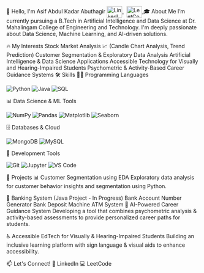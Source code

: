 👋 Hello, I'm Asif Abdul Kadar Abuthagir
<a href="https://www.linkedin.com/in/asif-abdul-kadar-abuthagir-7abb58257/" target="_blank"> <img align="center" src="https://raw.githubusercontent.com/rahuldkjain/github-profile-readme-generator/master/src/images/icons/Social/linked-in-alt.svg" alt="LinkedIn" height="30" width="40" /> </a> &nbsp; <a href="https://leetcode.com/u/AsifAbdulKadarA/" target="_blank"> <img align="center" src="https://raw.githubusercontent.com/rahuldkjain/github-profile-readme-generator/master/src/images/icons/Social/leet-code.svg" alt="LeetCode" height="30" width="40" /> </a>
🎓 About Me
I’m currently pursuing a B.Tech in Artificial Intelligence and Data Science at Dr. Mahalingam College of Engineering and Technology. I'm deeply passionate about Data Science, Machine Learning, and AI-driven solutions.

🔥 My Interests
Stock Market Analysis 📈 (Candle Chart Analysis, Trend Prediction)
Customer Segmentation & Exploratory Data Analysis
Artificial Intelligence & Data Science Applications
Accessible Technology for Visually and Hearing-Impaired Students
Psychometric & Activity-Based Career Guidance Systems
🛠️ Skills
👨‍💻 Programming Languages
<p> <img alt="Python" src="https://img.shields.io/badge/Python-14354C.svg?logo=python&logoColor=white"> <img alt="Java" src="https://img.shields.io/badge/Java-007396.svg?logo=java&logoColor=white"> <img alt="SQL" src="https://custom-icon-badges.herokuapp.com/badge/SQL-025E8C.svg?logo=database&logoColor=white"> </p>
📊 Data Science & ML Tools
<p> <img alt="NumPy" src="https://img.shields.io/badge/Numpy-013243.svg?logo=numpy&logoColor=white"> <img alt="Pandas" src="https://img.shields.io/badge/Pandas-150458.svg?logo=pandas&logoColor=white"> <img alt="Matplotlib" src="https://img.shields.io/badge/Matplotlib-11557C.svg?logo=plotly&logoColor=white"> <img alt="Seaborn" src="https://img.shields.io/badge/Seaborn-1E88E5.svg?logo=plotly&logoColor=white"> </p>
🗄️ Databases & Cloud
<p> <img alt="MongoDB" src="https://img.shields.io/badge/MongoDB-4ea94b.svg?logo=mongodb&logoColor=white"> <img alt="MySQL" src="https://img.shields.io/badge/MySQL-00f.svg?logo=mysql&logoColor=white"> </p>
🔧 Development Tools
<p> <img alt="Git" src="https://img.shields.io/badge/Git-F05033.svg?logo=git&logoColor=white"> <img alt="Jupyter" src="https://img.shields.io/badge/Jupyter-F37626.svg?logo=Jupyter&logoColor=white"> <img alt="VS Code" src="https://img.shields.io/badge/Visual%20Studio%20Code-0078d7.svg?logo=visual-studio-code&logoColor=white"> </p>
🚀 Projects
📊 Customer Segmentation using EDA
Exploratory data analysis for customer behavior insights and segmentation using Python.

🏦 Banking System (Java Project - In Progress)
Bank Account Number Generator
Bank Deposit Machine
ATM System
🔮 AI-Powered Career Guidance System
Developing a tool that combines psychometric analysis & activity-based assessments to provide personalized career paths for students.

♿ Accessible EdTech for Visually & Hearing-Impaired Students
Building an inclusive learning platform with sign language & visual aids to enhance accessibility.

📫 Let's Connect!
💼 LinkedIn
💻 LeetCode
